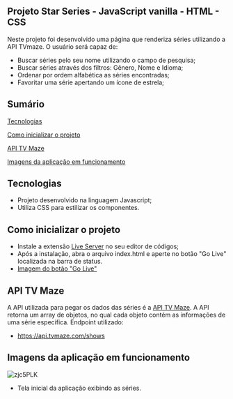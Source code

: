 
## Projeto Star Series - JavaScript vanilla - HTML - CSS


Neste projeto foi desenvolvido uma página que renderiza séries utilizando a API TVmaze. O usuário será capaz de:
- Buscar séries pelo seu nome utilizando o campo de pesquisa;
- Buscar séries através dos filtros: Gênero, Nome e Idioma;
- Ordenar por ordem alfabética as séries encontradas;
- Favoritar uma série apertando um ícone de estrela;

## Sumário

[Tecnologias](#tecnologias)

[Como inicializar o projeto](#como-inicializar-o-projeto)

[API TV Maze](#API-TV-Maze)

[Imagens da aplicação em funcionamento](#imagens-da-aplicação-em-funcionamento)

## Tecnologias

- Projeto desenvolvido na linguagem Javascript;
- Utiliza CSS para estilizar os componentes.

## Como inicializar o projeto

- Instale a extensão [Live Server](https://marketplace.visualstudio.com/items?itemName=ritwickdey.LiveServer) no seu editor de códigos;
- Após a instalação, abra o arquivo index.html e aperte no botão "Go Live" localizada na barra de status.
- [Imagem do botão "Go Live"](https://user-images.githubusercontent.com/97243572/169714443-586e5bfa-5380-476b-83c2-cd21f6e92218.jpg)


## API TV Maze
A API utilizada para pegar os dados das séries é a [API TV Maze](https://www.tvmaze.com/api). A API retorna um array de objetos, no qual cada objeto contém as informações de uma série específica.
Endpoint utilizado:
 - https://api.tvmaze.com/shows

## Imagens da aplicação em funcionamento
![zjc5PLK](https://user-images.githubusercontent.com/97243572/169714657-98c94cb8-9666-4fc9-94b0-f5d8172e6844.jpg)
- Tela inicial da aplicação exibindo as séries.
